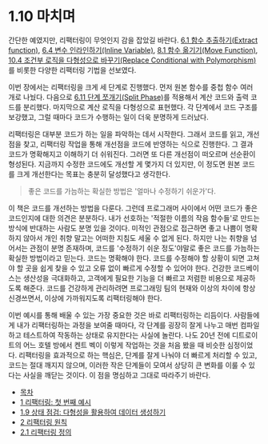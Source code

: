 # 1.10 마치며
간단한 예였지만, 리팩터링이 무엇인지 감을 잡았길 바란다. [6.1 함수 추출하기(Extract function)](https://github.com/wonder13662/refactoring-v2/blob/writing/chapter06/6-1.md), [6.4 변수 인라인하기(Inline Variable)](https://github.com/wonder13662/refactoring-v2/blob/writing/chapter06/6-4.md), [8.1 함수 옮기기(Move Function)](https://github.com/wonder13662/refactoring-v2/blob/writing/chapter08/8-1.md), [10.4 조건부 로직을 다형성으로 바꾸기(Replace Conditional with Polymorphism)](https://github.com/wonder13662/refactoring-v2/blob/writing/chapter10/10-4.md)를 비롯한 다양한 리팩터링 기법을 선보였다.

이번 장에서는 리팩터링을 크게 세 단계로 진행했다. 먼저 원본 함수를 중첩 함수 여러 개로 나눴다. 다음으로 [6.11 단계 쪼개기(Split Phase)](https://github.com/wonder13662/refactoring-v2/blob/writing/chapter06/6-11.md)를 적용해서 계산 코드와 출력 코드를 분리했다. 마지막으로 계산 로직을 다형성으로 표현했다. 각 단계에서 코드 구조를 보강했고, 그럴 때마다 코드가 수행하는 일이 더욱 분명하게 드러났다.

리팩터링은 대부분 코드가 하는 일을 파악하는 데서 시작한다. 그래서 코드를 읽고, 개선점을 찾고, 리팩터링 작업을 통해 개선점을 코드에 반영하는 식으로 진행한다. 그 결과 코드가 명확해지고 이해하기 더 쉬워진다. 그러면 또 다른 개선점이 떠오르며 선순환이 형성된다. 지금까지 수정한 코드에도 개선할 게 몇가지 더 있지만, 이 정도면 원본 코드를 크게 개선한다는 목표는 충분히 달성했다고 생각한다.

> 좋은 코드를 가늠하는 확실한 방법은 '얼마나 수정하기 쉬운가'다.

이 책은 코드를 개선하는 방법을 다룬다. 그런데 프로그래머 사이에서 어떤 코드가 좋은 코드인지에 대한 의견은 분분하다. 내가 선호하는 '적절한 이름의 작음 함수들'로 만드는 방식에 반대하는 사람도 분명 있을 것이다. 미적인 관점으로 접근하면 좋고 나쁨이 명확하지 않아서 개인 취향 말고는 어떠한 지침도 세울 수 없게 된다. 하지만 나는 취향을 넘어서는 관점이 분명 존재하며, 코드를 '수정하기 쉬운 정도'야말로 좋은 코드를 가늠하는 확실한 방법이라고 믿는다. 코드는 명확해야 한다. 코드를 수정해야 할 상황이 되면 고쳐야 할 곳을 쉽게 찾을 수 있고 오류 없이 빠르게 수정할 수 있어야 한다. 건강한 코드베이스는 생산성을 극대화하고, 고객에게 필요한 기능을 더 빠르고 저렴한 비용으로 제공하도록 해준다. 코드를 건강하게 관리하려면 프로그래밍 팀의 현재와 이상의 차이에 항상 신경쓰면서, 이상에 가까워지도록 리팩터링해야 한다.

이번 예시를 통해 배울 수 있는 가장 중요한 것은 바로 리팩터링하는 리듬이다. 사람들에게 내가 리팩터링하는 과정을 보여줄 때마다, 각 단계를 굉장히 잘게 나누고 매번 컴파일하고 테스트하여 작동하는 상태로 유지한다는 사실에 놀란다. 나도 20년 전에 디트로이트의 어느 호텔 방에서 켄트 벡이 이렇게 작업하는 것을 처음 봤을 때 비슷한 심정이었다. 리팩터링을 효과적으로 하는 핵심은, 단계를 잘게 나눠야 더 빠르게 처리할 수 있고, 코드는 절대 깨지지 않으며, 이러한 작은 단계들이 모여서 상당히 큰 변화를 이룰 수 있다는 사실을 깨닫는 것이다. 이 점을 명심하고 그대로 따라주기 바란다.

- [목차](https://github.com/wonder13662/refactoring-v2/blob/writing)
- [1 리팩터링: 첫 번째 예시](https://github.com/wonder13662/refactoring-v2/blob/writing/chapter01)
- [1.9 상태 점검: 다형성을 활용하여 데이터 생성하기](https://github.com/wonder13662/refactoring-v2/blob/writing/chapter01/1-9.md)
- [2 리팩터링 원칙](https://github.com/wonder13662/refactoring-v2/blob/writing/chapter02)
- [2.1 리팩터링 정의](https://github.com/wonder13662/refactoring-v2/blob/writing/chapter02/2-1.md)